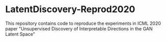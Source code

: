 # LatentDiscovery-Reprod2020
This repository contains code to reproduce the experiments in ICML 2020 paper "Unsupervised Discovery of Interpretable Directions in the GAN Latent Space"

